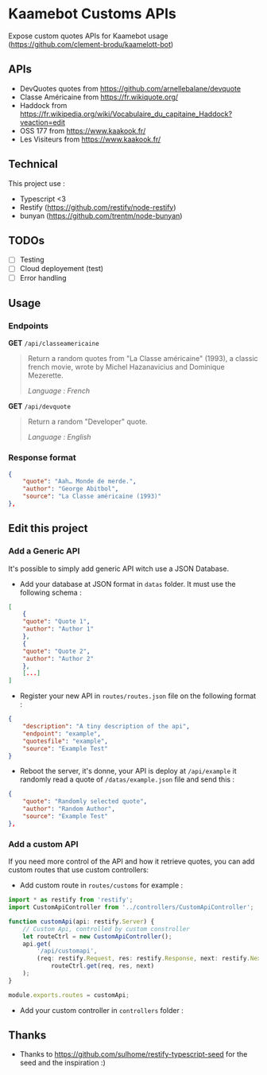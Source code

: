 # Kaamebot Customs APIs

Expose custom quotes APIs for Kaamebot usage (https://github.com/clement-brodu/kaamelott-bot)

## APIs

-   DevQuotes quotes from https://github.com/arnellebalane/devquote
-   Classe Américaine from https://fr.wikiquote.org/
-   Haddock from https://fr.wikipedia.org/wiki/Vocabulaire_du_capitaine_Haddock?veaction=edit
-   OSS 177 from https://www.kaakook.fr/
-   Les Visiteurs from https://www.kaakook.fr/

## Technical

This project use :

-   Typescript <3
-   Restify (https://github.com/restify/node-restify)
-   bunyan (https://github.com/trentm/node-bunyan)

## TODOs

-   [ ] Testing
-   [ ] Cloud deployement (test)
-   [ ] Error handling

## Usage

### Endpoints

**GET** `/api/classeamericaine`

> Return a random quotes from "La Classe américaine" (1993), a classic french movie, wrote by Michel Hazanavicius and Dominique Mezerette.
>
> _Language : French_

**GET** `/api/devquote`

> Return a random "Developer" quote.
>
> _Language : English_

### Response format

```json
{
	"quote": "Aah… Monde de merde.",
	"author": "George Abitbol",
	"source": "La Classe américaine (1993)"
},
```

## Edit this project

### Add a Generic API

It's possible to simply add generic API witch use a JSON Database.

-   Add your database at JSON format in `datas` folder. It must use the following schema :

```json
[
	{
	"quote": "Quote 1",
	"author": "Author 1"
	},
	{
	"quote": "Quote 2",
	"author": "Author 2"
	},
	[...]
]
```

-   Register your new API in `routes/routes.json` file on the following format :

```json
{
	"description": "A tiny description of the api",
	"endpoint": "example",
	"quotesfile": "example",
	"source": "Example Test"
}
```

-   Reboot the server, it's donne, your API is deploy at `/api/example` it randomly read a quote of `/datas/example.json` file and send this :

```json
{
	"quote": "Randomly selected quote",
	"author": "Random Author",
	"source": "Example Test"
},
```

### Add a custom API

If you need more control of the API and how it retrieve quotes, you can add custom routes that use custom controllers:

-   Add custom route in `routes/customs` for example :

```typescript
import * as restify from 'restify';
import CustomApiController from '../controllers/CustomApiController';

function customApi(api: restify.Server) {
	// Custom Api, controlled by custom constroller
	let routeCtrl = new CustomApiController();
	api.get(
		'/api/customapi',
		(req: restify.Request, res: restify.Response, next: restify.Next) =>
			routeCtrl.get(req, res, next)
	);
}

module.exports.routes = customApi;
```

-   Add your custom controller in `controllers` folder :

## Thanks

-   Thanks to https://github.com/sulhome/restify-typescript-seed for the seed and the inspiration :)

